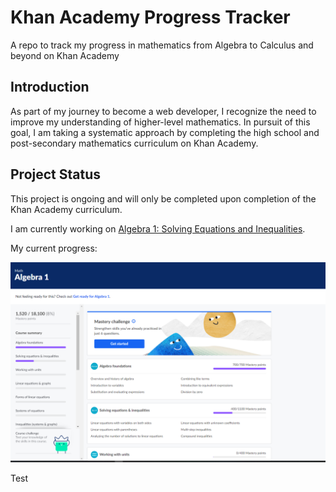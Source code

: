 # Khan Academy Progress Tracker

A repo to track my progress in mathematics from Algebra to Calculus and beyond on Khan Academy

## Introduction

As part of my journey to become a web developer, I recognize the need to improve my understanding of higher-level mathematics. In pursuit of this goal, I am taking a systematic approach by completing the high school and post-secondary mathematics curriculum on Khan Academy.

## Project Status

This project is ongoing and will only be completed upon completion of the Khan Academy curriculum.

I am currently working on [Algebra 1: Solving Equations and Inequalities](https://www.khanacademy.org/math/algebra).

My current progress: 

![Khan Academy Progress](course-progress.png)

Test